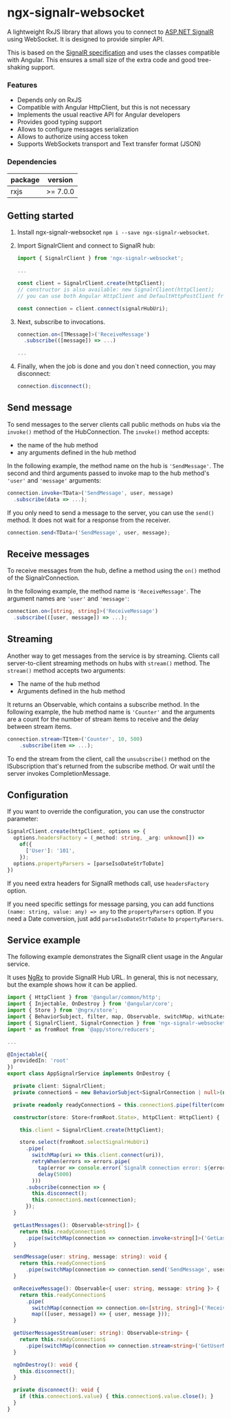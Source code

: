# ngx-signalr-websocket

A lightweight RxJS library that allows you to connect to [ASP.NET SignalR](https://docs.microsoft.com/en-us/aspnet/core/signalr/introduction) using WebSocket. It is designed to provide simpler API.

This is based on the [SignalR specification](https://github.com/dotnet/aspnetcore/blob/main/src/SignalR/docs/specs/HubProtocol.md) and uses the classes compatible with Angular. This ensures a small size of the extra code and good tree-shaking support.

### Features

- Depends only on RxJS
- Compatible with Angular HttpClient, but this is not necessary
- Implements the usual reactive API for Angular developers
- Provides good typing support
- Allows to configure messages serialization
- Allows to authorize using access token
- Supports WebSockets transport and Text transfer format (JSON)

### Dependencies

package         | version
--------------- | ---------
rxjs            | >= 7.0.0


## Getting started

1. Install ngx-signalr-websocket `npm i --save ngx-signalr-websocket`.

2. Import SignalrClient and connect to SignalR hub:
    ```typescript
    import { SignalrClient } from 'ngx-signalr-websocket';

    ...

    const client = SignalrClient.create(httpClient);
    // constructor is also available: new SignalrClient(httpClient);
    // you can use both Angular HttpClient and DefaultHttpPostClient from this lib;
    
    const connection = client.connect(signalrHubUri);
    ```

3. Next, subscribe to invocations.
    ```typescript
    connection.on<[TMessage]>('ReceiveMessage')
      .subscribe(([message]) => ...)

    ...
    ```

4. Finally, when the job is done and you don`t need connection, you may disconnect:
    ```typescript
    connection.disconnect();
    ```


## Send message

To send messages to the server сlients call public methods on hubs via the `invoke()` method of the HubConnection. The `invoke()` method accepts:

- the name of the hub method
- any arguments defined in the hub method

In the following example, the method name on the hub is `'SendMessage'`. The second and third arguments passed to invoke map to the hub method's `'user'` and `'message'` arguments:

```typescript
connection.invoke<TData>('SendMessage', user, message)
  .subscribe(data => ...);
```

If you only need to send a message to the server, you can use the `send()` method. It does not wait for a response from the receiver.

```typescript
connection.send<TData>('SendMessage', user, message);
```


## Receive messages

To receive messages from the hub, define a method using the `on()` method of the SignalrConnection.

In the following example, the method name is `'ReceiveMessage'`. The argument names are `'user'` and `'message'`:

```typescript
connection.on<[string, string]>('ReceiveMessage')
  .subscribe(([user, message]) => ...);
```


## Streaming

Another way to get messages from the service is by streaming. Clients call server-to-client streaming methods on hubs with `stream()` method. The `stream()` method accepts two arguments:

- The name of the hub method
- Arguments defined in the hub method

It returns an Observable, which contains a subscribe method. In the following example, the hub method name is `'Counter'` and the arguments are a count for the number of stream items to receive and the delay between stream items.

```typescript
connection.stream<TItem>('Counter', 10, 500)
    .subscribe(item => ...);
```

To end the stream from the client, call the `unsubscribe()` method on the ISubscription that's returned from the subscribe method. Or wait until the server invokes CompletionMessage.


## Configuration

If you want to override the configuration, you can use the constructor parameter:

```typescript
SignalrClient.create(httpClient, options => {
  options.headersFactory = (_method: string, _arg: unknown[]) =>
    of({
      ['User']: '101',
    });
  options.propertyParsers = [parseIsoDateStrToDate]
})
```

If you need extra headers for SignalR methods call, use `headersFactory` option.

If you need specific settings for message parsing, you can add functions `(name: string, value: any) => any` to the `propertyParsers` option. If you need a Date conversion, just add `parseIsoDateStrToDate` to `propertyParsers`.


## Service example

The following example demonstrates the SignalR client usage in the Angular service.

It uses [NgRx](https://ngrx.io/) to provide SignalR Hub URL. In general, this is not necessary, but the example shows how it can be applied.

```typescript
import { HttpClient } from '@angular/common/http';
import { Injectable, OnDestroy } from '@angular/core';
import { Store } from '@ngrx/store';
import { BehaviorSubject, filter, map, Observable, switchMap, withLatestFrom } from 'rxjs';
import { SignalrClient, SignalrConnection } from 'ngx-signalr-websocket';
import * as fromRoot from '@app/store/reducers';

...

@Injectable({
  providedIn: 'root'
})
export class AppSignalrService implements OnDestroy {

  private client: SignalrClient;
  private connection$ = new BehaviorSubject<SignalrConnection | null>(null);

  private readonly readyConnection$ = this.connection$.pipe(filter(connection => !!connection && connection.opened));

  constructor(store: Store<fromRoot.State>, httpClient: HttpClient) {

    this.client = SignalrClient.create(httpClient);

    store.select(fromRoot.selectSignalrHubUri)
      .pipe(
        switchMap(uri => this.client.connect(uri)),
        retryWhen(errors => errors.pipe(
          tap(error => console.error(`SignalR connection error: ${error}`)),
          delay(5000)
        )))
      .subscribe(connection => {
        this.disconnect();
        this.connection$.next(connection);
      });
  }

  getLastMessages(): Observable<string[]> {
    return this.readyConnection$
      .pipe(switchMap(connection => connection.invoke<string[]>('GetLastMessages', 10)));
  }

  sendMessage(user: string, message: string): void {
    return this.readyConnection$
      .pipe(switchMap(connection => connection.send('SendMessage', user, message)));
  }

  onReceiveMessage(): Observable<{ user: string, message: string }> {
    return this.readyConnection$
      .pipe(
        switchMap(connection => connection.on<[string, string]>('ReceiveMessage')),
        map(([user, message]) => { user, message }));
  }

  getUserMessagesStream(user: string): Observable<string> {
    return this.readyConnection$
      .pipe(switchMap(connection => connection.stream<string>('GetUserMessagesStream', user)));
  }

  ngOnDestroy(): void {
    this.disconnect();
  }

  private disconnect(): void {
    if (this.connection$.value) { this.connection$.value.close(); }
  }
}
```
